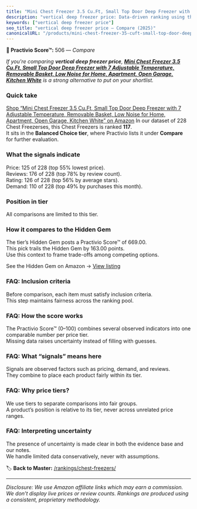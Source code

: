 ```yaml
---
title: "Mini Chest Freezer 3.5 Cu.Ft, Small Top Door Deep Freezer with 7 Adjustable Temperature, Removable Basket, Low Noise for Home, Apartment, Open Garage, Kitchen White"
description: "vertical deep freezer price: Data-driven ranking using the Practivio Score™. Positioned by quality, value, demand, findability, momentum."
keywords: ["vertical deep freezer price"]
seo_title: "vertical deep freezer price — Compare (2025)"
canonicalURL: "/products/mini-chest-freezer-35-cuft-small-top-door-deep-freezer-with-7-adjustable-temperature-removable-basket-low-noise-for-home-apartment-open-garage-kitchen-white-B0CR6KVP3J/"
---
```


**🛒 Practivio Score™:** 506 — _Compare_


*If you're comparing **vertical deep freezer price**, **[Mini Chest Freezer 3.5 Cu.Ft, Small Top Door Deep Freezer with 7 Adjustable Temperature, Removable Basket, Low Noise for Home, Apartment, Open Garage, Kitchen White](https://www.amazon.com/dp/B0CR6KVP3J?tag=practivio-20)** is a strong alternative to put on your shortlist.*
### Quick take
[Shop “Mini Chest Freezer 3.5 Cu.Ft, Small Top Door Deep Freezer with 7 Adjustable Temperature, Removable Basket, Low Noise for Home, Apartment, Open Garage, Kitchen White” on Amazon](https://www.amazon.com/dp/B0CR6KVP3J?tag=practivio-20)
In our dataset of 228 Chest Freezerses, this Chest Freezers is ranked **117**.  
It sits in the **Balanced Choice tier**, where Practivio lists it under **Compare** for further evaluation.

### What the signals indicate
Price: 125 of 228 (top 55% lowest price).  
Reviews: 176 of 228 (top 78% by review count).  
Rating: 126 of 228 (top 56% by average stars).  
Demand: 110 of 228 (top 49% by purchases this month).

### Position in tier
All comparisons are limited to this tier.

### How it compares to the Hidden Gem
The tier’s Hidden Gem posts a Practivio Score™ of 669.00.  
This pick trails the Hidden Gem by 163.00 points.  
Use this context to frame trade-offs among competing options.  

See the Hidden Gem on Amazon → [View listing](https://www.amazon.com/dp/B00L7QVSXE?tag=practivio-20)

### FAQ: Inclusion criteria
Before comparison, each item must satisfy inclusion criteria.  
This step maintains fairness across the ranking pool.

### FAQ: How the score works
The Practivio Score™ (0–100) combines several observed indicators into one comparable number per price tier.  
Missing data raises uncertainty instead of filling with guesses.

### FAQ: What “signals” means here
Signals are observed factors such as pricing, demand, and reviews.  
They combine to place each product fairly within its tier.

### FAQ: Why price tiers?
We use tiers to separate comparisons into fair groups.  
A product’s position is relative to its tier, never across unrelated price ranges.

### FAQ: Interpreting uncertainty
The presence of uncertainty is made clear in both the evidence base and our notes.  
We handle limited data conservatively, never with assumptions.

<!-- Missing template for Compare/CompareWithinPriceClass -->


🏷️ **Back to Master:** [/rankings/chest-freezers/](/rankings/chest-freezers/)

---
_Disclosure: We use Amazon affiliate links which may earn a commission. We don’t display live prices or review counts. Rankings are produced using a consistent, proprietary methodology._
